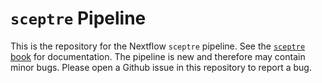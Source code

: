 # `sceptre` Pipeline

This is the repository for the Nextflow `sceptre` pipeline. See the [`sceptre` book](https://timothy-barry.github.io/sceptre-book) for documentation. The pipeline is new and therefore may contain minor bugs. Please open a Github issue in this repository to report a bug.
